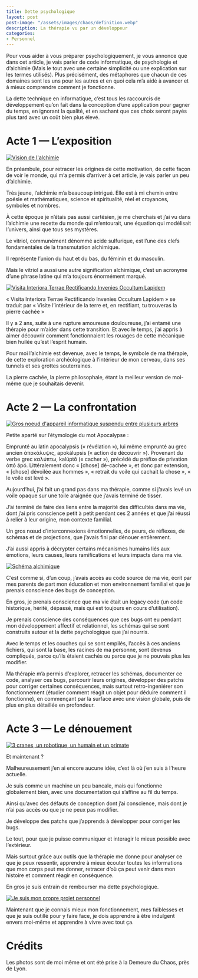 ```yaml
---
title: Dette psychologique  
layout: post  
post-image: "/assets/images/chaos/definition.webp"  
description: La thérapie vu par un développeur
categories:   
- Personnel  
---
```



Pour vous aider à vous préparer psychologiquement, je vous annonce que dans cet article, je vais parler de code informatique, de psychologie et d’alchimie (Mais le tout avec une certaine simplicité ou une explication sur les termes utilisés). Plus précisément, des métaphores que chacun de ces domaines sont les uns pour les autres et en quoi cela m’a aidé à avancer et à mieux comprendre comment je fonctionne.  

La dette technique en informatique, c’est tous les raccourcis de développement qu’on fait dans la conception d’une application pour gagner du temps, en ignorant la qualité, et en sachant que ces choix seront payés plus tard avec un coût bien plus élevé.  

# Acte 1 — L’exposition

<a data-fslightbox="post-image" href="/assets/images/chaos/definition.webp" data-alt="Vision de l'alchimie">
  <img src="/assets/images/chaos/definition.webp" alt="Vision de l'alchimie">
</a>  

En préambule, pour retracer les origines de cette motivation, de cette façon de voir le monde, qui m’a permis d’arriver à cet article, je vais parler un peu d’alchimie.  

Très jeune, l’alchimie m’a beaucoup intrigué. Elle est à mi chemin entre poésie et mathématiques, science et spiritualité, réel et croyances, symboles et nombres.  

À cette époque je n’étais pas aussi cartésien, je me cherchais et j’ai vu dans l’alchimie une recette du monde qui m’entourait, une équation qui modélisait l’univers, ainsi que tous ses mystères.  

Le vitriol, communément dénommé acide sulfurique, est l’une des clefs fondamentales de la transmutation alchimique.  

Il représente l’union du haut et du bas, du féminin et du masculin.  

Mais le vitriol a aussi une autre signification alchimique, c’est un acronyme d’une phrase latine qui m’a toujours énormément marqué.  

<a data-fslightbox="post-image" href="/assets/images/chaos/vitriol.webp" data-alt="Visita Interiora Terrae Rectificando Invenies Occultum Lapidem">
  <img src="/assets/images/chaos/vitriol.webp" alt="Visita Interiora Terrae Rectificando Invenies Occultum Lapidem">
</a>  

« Visita Interiora Terrae Rectificando Invenies Occultum Lapidem » se traduit par « Visite l’intérieur de la terre et, en rectifiant, tu trouveras la pierre cachée »  

Il y a 2 ans, suite à une rupture amoureuse douloureuse, j’ai entamé une thérapie pour m’aider dans cette transition. Et avec le temps, j’ai appris à aimer découvrir comment fonctionnaient les rouages de cette mécanique bien huilée qu’est l’esprit humain.  

Pour moi l’alchimie est devenue, avec le temps, le symbole de ma thérapie, de cette exploration archéologique à l’intérieur de mon cerveau, dans ses tunnels et ses grottes souterraines.  

La pierre cachée, la pierre philosophale, étant la meilleur version de moi-même que je souhaitais devenir.  

# Acte 2 — La confrontation

<a data-fslightbox="post-image" href="/assets/images/chaos/noeud.webp" data-alt="Gros noeud d'appareil informatique suspendu entre plusieurs arbres">
  <img src="/assets/images/chaos/noeud.webp" alt="Gros noeud d'appareil informatique suspendu entre plusieurs arbres">
</a>

Petite aparté sur l’étymologie du mot Apocalypse :  

Emprunté au latin apocalypsis (« révélation »), lui même emprunté au grec ancien ἀποκάλυψις, apokálupsis (« action de découvrir »). Provenant du verbe grec καλύπτω, kalúptô (« cacher »), précédé du préfixe de privation ἀπό ápó. Littéralement donc « [chose] dé-cachée », et donc par extension, « [chose] dévoilée aux hommes », « retrait du voile qui cachait la chose », « le voile est levé ».  

Aujourd’hui, j’ai fait un grand pas dans ma thérapie, comme si j’avais levé un voile opaque sur une toile araignée que j’avais terminé de tisser.  

J’ai terminé de faire des liens entre la majorité des difficultés dans ma vie, dont j’ai pris conscience petit à petit pendant ces 2 années et que j’ai réussi à relier à leur origine, mon contexte familial.  

Un gros nœud d’interconnexions émotionnelles, de peurs, de réflexes, de schémas et de projections, que j’avais fini par dénouer entièrement.  

J’ai aussi appris à décrypter certains mécanismes humains liés aux émotions, leurs causes, leurs ramifications et leurs impacts dans ma vie.  

<a data-fslightbox="post-image" href="/assets/images/chaos/schema.webp" data-alt="Schéma alchimique">
  <img src="/assets/images/chaos/schema.webp" alt="Schéma alchimique">
</a>

C’est comme si, d’un coup, j’avais accès au code source de ma vie, écrit par mes parents de part mon éducation et mon environnement familial et que je prenais conscience des bugs de conception.  

En gros, je prenais conscience que ma vie était un legacy code (un code historique, hérité, dépassé, mais qui est toujours en cours d’utilisation).  

Je prenais conscience des conséquences que ces bugs ont eu pendant mon développement affectif et relationnel, les schémas qui se sont construits autour et la dette psychologique que j’ai nourris.  

Avec le temps et les couches qui se sont empilés, l’accès à ces anciens fichiers, qui sont la base, les racines de ma personne, sont devenus compliqués, parce qu’ils étaient cachés ou parce que je ne pouvais plus les modifier.  

Ma thérapie m’a permis d’explorer, retracer les schémas, documenter ce code, analyser ces bugs, parcourir leurs origines, développer des patchs pour corriger certaines conséquences, mais surtout retro-ingeniérer son fonctionnement (étudier comment réagit un objet pour déduire comment il fonctionne), en commençant par la surface avec une vision globale, puis de plus en plus détaillée en profondeur.  

# Acte 3 — Le dénouement

<a data-fslightbox="post-image" href="/assets/images/chaos/cranes.webp" data-alt="3 cranes, un robotique, un humain et un primate">
  <img src="/assets/images/chaos/cranes.webp" alt="3 cranes, un robotique, un humain et un primate">
</a>

Et maintenant ?  

Malheureusement j’en ai encore aucune idée, c’est là où j’en suis à l’heure actuelle.  

Je suis comme un machine un peu bancale, mais qui fonctionne globalement bien, avec une documentation qui s’affine au fil du temps.  

Ainsi qu’avec des défauts de conception dont j’ai conscience, mais dont je n’ai pas accès ou que je ne peux pas modifier.  

Je développe des patchs que j’apprends à développer pour corriger les bugs.  

Le tout, pour que je puisse communiquer et interagir le mieux possible avec l’extérieur.  

Mais surtout grâce aux outils que la thérapie me donne pour analyser ce que je peux ressentir, apprendre à mieux écouter toutes les informations que mon corps peut me donner, retracer d’où ça peut venir dans mon histoire et comment réagir en conséquence.  

En gros je suis entrain de rembourser ma dette psychologique.  

<a data-fslightbox="post-image" href="/assets/images/chaos/mon-projet.webp" data-alt="Je suis mon propre projet personnel">
  <img src="/assets/images/chaos/mon-projet.webp" alt="Je suis mon propre projet personnel">
</a>

Maintenant que je connais mieux mon fonctionnement, mes faiblesses et que je suis outillé pour y faire face, je dois apprendre à être indulgent envers moi-même et apprendre à vivre avec tout ça.  

# Crédits

Les photos sont de moi même et ont été prise à la Demeure du Chaos, près de Lyon.  